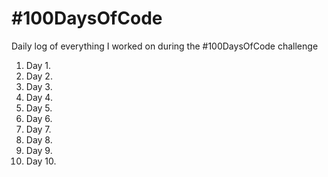 # #100DaysOfCode
Daily log of everything I worked on during the #100DaysOfCode challenge

1. Day 1.
1. Day 2.
1. Day 3.
1. Day 4.
1. Day 5.
1. Day 6.
1. Day 7.
1. Day 8.
1. Day 9.
1. Day 10.
